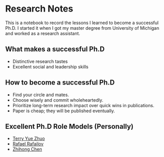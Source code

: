 # Research Notes
This is a notebook to record the lessons I learned to become a successful Ph.D. I started it when I got my master degree from University of Michigan and worked as a research assistant.

## What makes a successful Ph.D
- Distinctive research tastes
- Excellent social and leadership skills


## How to become a successful Ph.D
- Find your circle and mates.
- Choose wisely and commit wholeheartedly.
- Prioritize long-term research impact over quick wins in publications.
- Paper is cheap; they will be published eventually.

## Excellent Ph.D Role Models (Personally)
- [Terry Yue Zhuo](https://terryyz.github.io/)
- [Rafael Rafailov](https://rmrafailov.github.io/)
- [Zhihong Chen](https://zhjohnchan.github.io/)
